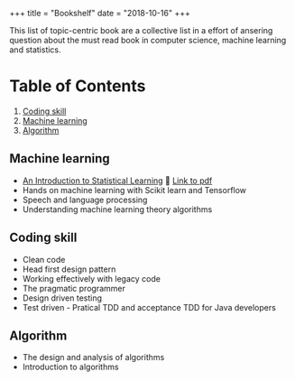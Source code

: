 +++
title = "Bookshelf"
date = "2018-10-16"
+++

This list of topic-centric book are a collective list in a effort of ansering question about the must read book in computer science, machine learning and statistics.

# **Table of Contents**
1. [Coding skill](#Coding_skill)
2. [Machine learning](#ML)
2. [Algorithm](#Algo)

## <a name="ML">Machine learning</a>
- [An Introduction to Statistical Learning](/bookshelf/islr/) :book: [Link to pdf](https://www-bcf.usc.edu/~gareth/ISL/ISLR%20Seventh%20Printing.pdf)
- Hands on machine learning with Scikit learn and Tensorflow
- Speech and language processing
- Understanding machine learning theory algorithms

## <a name="Coding_skill">Coding skill</a>
- Clean code
- Head first design pattern
- Working effectively with legacy code
- The pragmatic programmer  
- Design driven testing
- Test driven - Pratical TDD and acceptance TDD for Java developers

## <a name="Algo">Algorithm</a>
- The design and analysis of algorithms
- Introduction to algorithms
